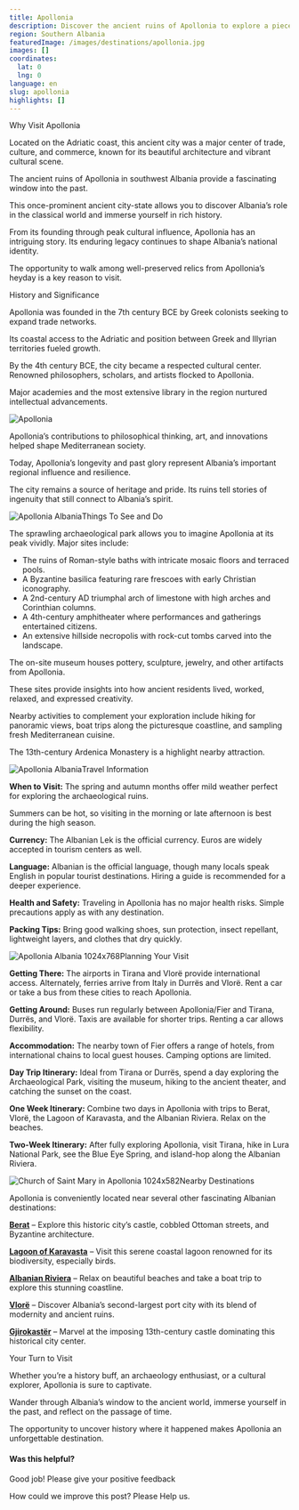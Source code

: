 ```yaml
---
title: Apollonia
description: Discover the ancient ruins of Apollonia to explore a piece of Albania's rich history. Walk amid well-preserved artifacts from a city that once shaped Mediterranean culture.
region: Southern Albania
featuredImage: /images/destinations/apollonia.jpg
images: []
coordinates:
  lat: 0
  lng: 0
language: en
slug: apollonia
highlights: []
---
```


Why Visit Apollonia

Located on the Adriatic coast, this ancient city was a major center of trade, culture, and commerce, known for its beautiful architecture and vibrant cultural scene.

The ancient ruins of Apollonia in southwest Albania provide a fascinating window into the past. 

This once-prominent ancient city-state allows you to discover Albania’s role in the classical world and immerse yourself in rich history.

From its founding through peak cultural influence, Apollonia has an intriguing story. Its enduring legacy continues to shape Albania’s national identity. 

The opportunity to walk among well-preserved relics from Apollonia’s heyday is a key reason to visit.

History and Significance

Apollonia was founded in the 7th century BCE by Greek colonists seeking to expand trade networks. 

Its coastal access to the Adriatic and position between Greek and Illyrian territories fueled growth.

By the 4th century BCE, the city became a respected cultural center. Renowned philosophers, scholars, and artists flocked to Apollonia. 

Major academies and the most extensive library in the region nurtured intellectual advancements. 

![Apollonia](https://eia476h758b.exactdn.com/wp-content/uploads/2023/12/Apollonia.jpeg "Apollonia")

Apollonia’s contributions to philosophical thinking, art, and innovations helped shape Mediterranean society.

Today, Apollonia’s longevity and past glory represent Albania’s important regional influence and resilience. 

The city remains a source of heritage and pride. Its ruins tell stories of ingenuity that still connect to Albania’s spirit.

![Apollonia Albania](https://eia476h758b.exactdn.com/wp-content/uploads/2021/09/apollonia-temple-albania.jpg "apollonia temple albania")Things To See and Do

The sprawling archaeological park allows you to imagine Apollonia at its peak vividly. Major sites include:

-   The ruins of Roman-style baths with intricate mosaic floors and terraced pools.
-   A Byzantine basilica featuring rare frescoes with early Christian iconography.
-   A 2nd-century AD triumphal arch of limestone with high arches and Corinthian columns.
-   A 4th-century amphitheater where performances and gatherings entertained citizens.
-   An extensive hillside necropolis with rock-cut tombs carved into the landscape.

The on-site museum houses pottery, sculpture, jewelry, and other artifacts from Apollonia. 

These sites provide insights into how ancient residents lived, worked, relaxed, and expressed creativity.

Nearby activities to complement your exploration include hiking for panoramic views, boat trips along the picturesque coastline, and sampling fresh Mediterranean cuisine. 

The 13th-century Ardenica Monastery is a highlight nearby attraction.

![Apollonia Albania](https://eia476h758b.exactdn.com/wp-content/uploads/2021/09/apollonia-roman-temple-albania.jpg "apollonia roman temple albania")Travel Information

**When to Visit:** The spring and autumn months offer mild weather perfect for exploring the archaeological ruins. 

Summers can be hot, so visiting in the morning or late afternoon is best during the high season.

**Currency:** The Albanian Lek is the official currency. Euros are widely accepted in tourism centers as well.

**Language:** Albanian is the official language, though many locals speak English in popular tourist destinations. Hiring a guide is recommended for a deeper experience.

**Health and Safety:** Traveling in Apollonia has no major health risks. Simple precautions apply as with any destination.

**Packing Tips:** Bring good walking shoes, sun protection, insect repellant, lightweight layers, and clothes that dry quickly.

![Apollonia Albania 1024x768](https://eia476h758b.exactdn.com/wp-content/uploads/2023/03/Apollonia_Albania.jpeg "Apollonia Albania 1024x768")Planning Your Visit

**Getting There:** The airports in Tirana and Vlorë provide international access. Alternately, ferries arrive from Italy in Durrës and Vlorë. Rent a car or take a bus from these cities to reach Apollonia.

**Getting Around:** Buses run regularly between Apollonia/Fier and Tirana, Durrës, and Vlorë. Taxis are available for shorter trips. Renting a car allows flexibility.

**Accommodation:** The nearby town of Fier offers a range of hotels, from international chains to local guest houses. Camping options are limited.

**Day Trip Itinerary:** Ideal from Tirana or Durrës, spend a day exploring the Archaeological Park, visiting the museum, hiking to the ancient theater, and catching the sunset on the coast.

**One Week Itinerary:** Combine two days in Apollonia with trips to Berat, Vlorë, the Lagoon of Karavasta, and the Albanian Riviera. Relax on the beaches.

**Two-Week Itinerary:** After fully exploring Apollonia, visit Tirana, hike in Lura National Park, see the Blue Eye Spring, and island-hop along the Albanian Riviera.

![Church of Saint Mary in Apollonia 1024x582](https://eia476h758b.exactdn.com/wp-content/uploads/2023/03/Church-of-Saint-Mary-in-Apollonia.jpeg "Church of Saint Mary in Apollonia 1024x582")Nearby Destinations

Apollonia is conveniently located near several other fascinating Albanian destinations:

**[Berat](https://albaniavisit.com/destinations/berat/)** – Explore this historic city’s castle, cobbled Ottoman streets, and Byzantine architecture.

**[Lagoon of Karavasta](https://albaniavisit.com/attractions/karavasta-lagoon/)** – Visit this serene coastal lagoon renowned for its biodiversity, especially birds.

**[Albanian Riviera](https://albaniavisit.com/attractions/albanian-riviera/)** – Relax on beautiful beaches and take a boat trip to explore this stunning coastline.

**[Vlorë](https://albaniavisit.com/destinations/vlora/)** – Discover Albania’s second-largest port city with its blend of modernity and ancient ruins.

**[Gjirokastër](https://albaniavisit.com/destinations/gjirokaster/)** – Marvel at the imposing 13th-century castle dominating this historical city center.

Your Turn to Visit

Whether you’re a history buff, an archaeology enthusiast, or a cultural explorer, Apollonia is sure to captivate. 

Wander through Albania’s window to the ancient world, immerse yourself in the past, and reflect on the passage of time. 

The opportunity to uncover history where it happened makes Apollonia an unforgettable destination.

#### Was this helpful?

 

Good job! Please give your positive feedback

How could we improve this post? Please Help us.